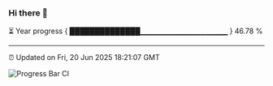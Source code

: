 ### Hi there 👋

⏳ Year progress { ██████████████▁▁▁▁▁▁▁▁▁▁▁▁▁▁▁▁ } 46.78 %

---

⏰ Updated on Fri, 20 Jun 2025 18:21:07 GMT

![Progress Bar CI](https://github.com/liununu/liununu/workflows/Progress%20Bar%20CI/badge.svg)
